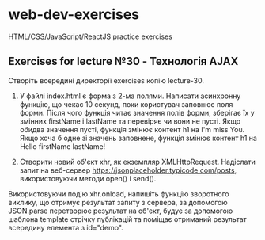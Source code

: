 # web-dev-exercises

HTML/CSS/JavaScript/ReactJS practice exercises

## Exercises for lecture №30 - Технологія AJAX

Створіть всередині директорії exercises копію lecture-30. 

1. У файлі index.html є форма з 2-ма полями. Написати асинхронну функцію, що чекає 10 секунд, поки користувач заповнює поля форми. Після чого функція читає значення полів форми, зберігає їх у змінних firstName і lastName та перевіряє чи вони не пусті.
Якщо обидва значення пусті, функція змінює контент h1 на I'm miss You.
Якщо хоча б одне зі значень заповнене, функція змінює контент h1 на Hello firstName lastName!     


2. Створити новий об'єкт xhr, як екземпляр XMLHttpRequest. Надіслати запит на веб-сервер https://jsonplaceholder.typicode.com/posts, використовуючи методи open() і send(). 

Використовуючи подію xhr.onload, напишіть функцію зворотного виклику, що отримує результат запиту з сервера, за допомогою JSON.parse перетворює результат на об'єкт, будує за допомогою шаблона template стрічку публікацій та поміщає отриманий результат всередину елемента з id="demo". 